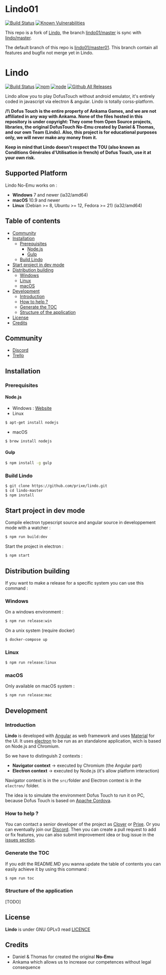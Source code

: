 # Lindo01

[![Build Status](https://travis-ci.org/JulienCoutault/lindo01.svg?branch=master01)](https://travis-ci.org/JulienCoutault/lindo01)
[![Known Vulnerabilities](https://snyk.io/test/github/JulienCoutault/lindo01/badge.svg)](https://snyk.io/test/github/JulienCoutault/lindo01)

This repo is a fork of [Lindo](https://github.com/prixe/lindo), the branch [lindo01/master](https://github.com/JulienCoutault/lindo01/tree/master) is sync with [lindo/master](https://github.com/prixe/lindo/tree/master).

The default branch of this repo is [lindo01/master01](https://github.com/JulienCoutault/lindo01/tree/master01). This branch contain all features and bugfix not merge yet in Lindo.


# Lindo
[![Build Status](https://travis-ci.org/prixe/lindo.svg?branch=master)](https://travis-ci.org/prixe/lindo)
[![npm](https://img.shields.io/badge/npm-%3E%3D%205.6.0-blue.svg)]()
[![node](https://img.shields.io/badge/node-%3E%3D%2010.0.0-green.svg)]()
[![Github All Releases](https://img.shields.io/github/downloads/prixe/lindo/total.svg)]()



Lindo allow you to play DofusTouch without android emulator, it's entirely coded in javascript via electron & angular. Lindo is totally corss-platform.

**/!\ Dofus Touch is the entire property of Ankama Games, and we are not affiliated in any way with Ankama. None of the files hosted in this repository is under copyright: They come from Open Source projects, libraries, the original DofusTouch No-Emu created by Daniel & Thomas, and our own Team (Lindo). Also, this project is for educational purposes only, we will never make any money from it.**

**Keep in mind that Lindo doesn't respect the TOU (also known as Conditions Générales d'Utilisation in french) of Dofus Touch, use it at your own risk.**

## Supported Platform
Lindo No-Emu works on :
- **Windows** 7 and newer (ia32/amd64)
- **macOS** 10.9 and newer
- **Linux** (Debian >= 8, Ubuntu >= 12, Fedora >= 21) (ia32/amd64)

## Table of contents
<!-- START doctoc generated TOC please keep comment here to allow auto update -->
<!-- DON'T EDIT THIS SECTION, INSTEAD RE-RUN doctoc TO UPDATE -->


- [Community](#community)
- [Installation](#installation)
  - [Prerequisites](#prerequisites)
    - [Node.js](#nodejs)
    - [Gulp](#gulp)
  - [Build Lindo](#build-lindo)
- [Start project in dev mode](#start-project-in-dev-mode)
- [Distribution building](#distribution-building)
  - [Windows](#windows)
  - [Linux](#linux)
  - [macOS](#macos)
- [Development](#development)
  - [Introduction](#introduction)
  - [How to help ?](#how-to-help-)
  - [Generate the TOC](#generate-the-toc)
  - [Structure of the application](#structure-of-the-application)
- [License](#license)
- [Credits](#credits)

<!-- END doctoc generated TOC please keep comment here to allow auto update -->

## Community
- [Discord](https://discord.gg/xdt5J4N)
- [Trello](https://trello.com/b/d1mc9DeS/lindo)

## Installation
### Prerequisites
#### Node.js
- Windows : [Website](https://nodejs.org)
- Linux
```sh
$ apt-get install nodejs
```
- macOS
```sh
$ brew install nodejs
```
#### Gulp
```sh
$ npm install -g gulp
```
### Build Lindo
```sh
$ git clone https://github.com/prixe/lindo.git
$ cd lindo-master
$ npm install
```

## Start project in dev mode
Compile electron typescript source and angular source in developpement mode with a watcher :
```sh
$ npm run build:dev
```
Start the project in electron :
```sh
$ npm start
```
## Distribution building
If you want to make a release for a specific system you can use this command :
### Windows
On a windows environment :
```sh
$ npm run release:win
```
On a unix system (require docker)
```sh
$ docker-compose up
```
### Linux
```sh
$ npm run release:linux
```
### macOS
Only available on macOS system :
```sh
$ npm run release:mac
```

## Development
### Introduction
**Lindo** is developed with [Angular](https://angular.io/) as web framework and uses [Material](https://material.angular.io/) for the UI. It uses [electron](https://github.com/electron/electron) to be run as an standalone application, wich is based on Node.js and Chromium.

So we have to distinguish 2 contexts :
- **Navigator context** -> executed by Chromium (the Angular part)
- **Electron context** -> executed by Node.js (it's allow platform interaction)

Navigator context is in the ```src/```folder and Electron context is in the ```electron/``` folder.


The idea is to simulate the environment Dofus Touch to run it on PC, because Dofus Touch is based on [Apache Cordova](https://cordova.apache.org/).

### How to help ?
You can contact a senior developer of the project as [Clover](https://github.com/Clover-Lindo) or [Prixe](https://github.com/prixe). Or you can eventually join our [Discord](https://discord.gg/wcCgtsv).
Then you can create a pull request to add or fix features, you can also submit improvement idea or bug issue in the [issues section](https://github.com/prixe/lindo/issues).

### Generate the TOC
If you edit the README.MD you wanna update the table of contents you can easily achieve it by using this command :
```sh
$ npm run toc
```

### Structure of the application
[TODO]

## License
**Lindo** is under GNU GPLv3 read [LICENCE](https://github.com/prixe/lindo/blob/master/LICENCE)

## Credits
- Daniel & Thomas for created the original **No-Emu**
- Ankama which allows us to increase our competences without legal consequence
